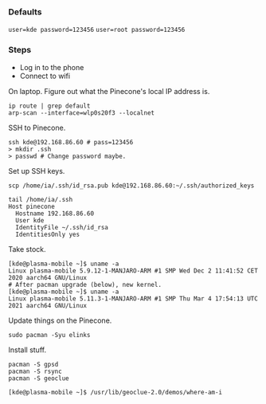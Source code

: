 ### Defaults

`user=kde password=123456`
`user=root password=123456`

### Steps

- Log in to the phone
- Connect to wifi

On laptop.
Figure out what the Pinecone's local IP address is.
```
ip route | grep default
arp-scan --interface=wlp0s20f3 --localnet
```

SSH to Pinecone.
```
ssh kde@192.168.86.60 # pass=123456
> mkdir .ssh
> passwd # Change password maybe.
```

Set up SSH keys.
```
scp /home/ia/.ssh/id_rsa.pub kde@192.168.86.60:~/.ssh/authorized_keys

tail /home/ia/.ssh
Host pinecone
  Hostname 192.168.86.60
  User kde
  IdentityFile ~/.ssh/id_rsa
  IdentitiesOnly yes
```

Take stock.
```
[kde@plasma-mobile ~]$ uname -a
Linux plasma-mobile 5.9.12-1-MANJARO-ARM #1 SMP Wed Dec 2 11:41:52 CET 2020 aarch64 GNU/Linux
# After pacman upgrade (below), new kernel.
[kde@plasma-mobile ~]$ uname -a
Linux plasma-mobile 5.11.3-1-MANJARO-ARM #1 SMP Thu Mar 4 17:54:13 UTC 2021 aarch64 GNU/Linux
```

Update things on the Pinecone.
```
sudo pacman -Syu elinks
```

Install stuff.
```
pacman -S gpsd
pacman -S rsync
pacman -S geoclue
```

```
[kde@plasma-mobile ~]$ /usr/lib/geoclue-2.0/demos/where-am-i
```

